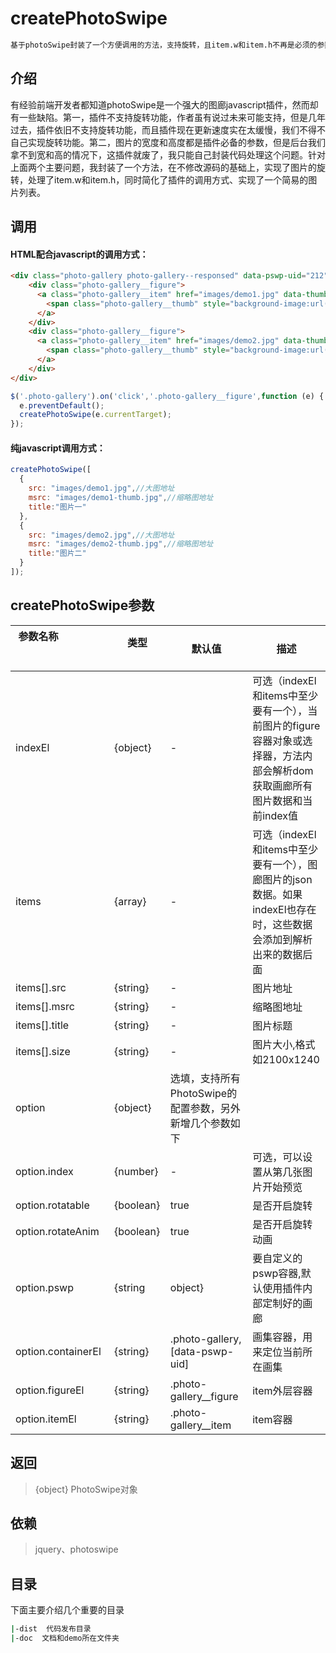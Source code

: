# createPhotoSwipe
``` bash
基于photoSwipe封装了一个方便调用的方法，支持旋转，且item.w和item.h不再是必须的参数
```

## 介绍
有经验前端开发者都知道photoSwipe是一个强大的图廊javascript插件，然而却有一些缺陷。第一，插件不支持旋转功能，作者虽有说过未来可能支持，但是几年过去，插件依旧不支持旋转功能，而且插件现在更新速度实在太缓慢，我们不得不自己实现旋转功能。第二，图片的宽度和高度都是插件必备的参数，但是后台我们拿不到宽和高的情况下，这插件就废了，我只能自己封装代码处理这个问题。针对上面两个主要问题，我封装了一个方法，在不修改源码的基础上，实现了图片的旋转，处理了item.w和item.h，同时简化了插件的调用方式、实现了一个简易的图片列表。

## 调用
#### HTML配合javascript的调用方式：
``` html
<div class="photo-gallery photo-gallery--responsed" data-pswp-uid="212">
    <div class="photo-gallery__figure">
      <a class="photo-gallery__item" href="images/demo1.jpg" data-thumb="images/demo1-thumb.jpg" title="demo1" data-size="1920x1038">
        <span class="photo-gallery__thumb" style="background-image:url(images/demo1-thumb.jpg);"></span>
      </a>
    </div>
    <div class="photo-gallery__figure">
      <a class="photo-gallery__item" href="images/demo2.jpg" data-thumb="images/demo2-thumb.jpg" title="demo2">
        <span class="photo-gallery__thumb" style="background-image:url(images/demo2-thumb.jpg);"></span>
      </a>
    </div>
</div>
```
``` javascript
$('.photo-gallery').on('click','.photo-gallery__figure',function (e) {
  e.preventDefault();
  createPhotoSwipe(e.currentTarget);
});
```
#### 纯javascript调用方式：
``` javascript
createPhotoSwipe([
  {
    src: "images/demo1.jpg",//大图地址
    msrc: "images/demo1-thumb.jpg",//缩略图地址
    title:"图片一"
  },
  {
    src: "images/demo2.jpg",//大图地址
    msrc: "images/demo2-thumb.jpg",//缩略图地址
    title:"图片二"
  }
]);
```

## createPhotoSwipe参数

 参数名称  &nbsp;&nbsp;&nbsp;&nbsp;&nbsp;&nbsp;&nbsp; &nbsp;&nbsp;&nbsp;&nbsp;&nbsp;&nbsp;&nbsp; &nbsp;&nbsp;&nbsp;&nbsp;&nbsp;&nbsp;&nbsp; &nbsp;&nbsp;&nbsp;&nbsp;&nbsp;&nbsp;&nbsp; &nbsp;&nbsp;&nbsp;&nbsp;&nbsp;&nbsp;&nbsp; &nbsp;&nbsp;&nbsp;&nbsp;&nbsp;&nbsp;&nbsp; &nbsp;&nbsp;&nbsp;&nbsp;&nbsp;&nbsp;&nbsp; &nbsp;&nbsp;&nbsp;&nbsp;&nbsp;&nbsp;&nbsp; &nbsp;&nbsp;&nbsp;&nbsp;&nbsp;&nbsp;&nbsp; &nbsp;&nbsp;&nbsp;&nbsp;&nbsp;&nbsp;&nbsp; | 类型 &nbsp;&nbsp;&nbsp;&nbsp;&nbsp;&nbsp;&nbsp;&nbsp;&nbsp;&nbsp;&nbsp;&nbsp;&nbsp;&nbsp;&nbsp;&nbsp; | &nbsp;&nbsp;默认值&nbsp;&nbsp; | 描述|
-|-|-|-
indexEl|{object}|-|可选（indexEl和items中至少要有一个），当前图片的figure容器对象或选择器，方法内部会解析dom获取画廊所有图片数据和当前index值
items|{array}|-|可选（indexEl和items中至少要有一个），图廊图片的json数据。如果indexEl也存在时，这些数据会添加到解析出来的数据后面
items[].src|{string}|-|图片地址
items[].msrc|{string}|-|缩略图地址
items[].title|{string}|-|图片标题
items[].size|{string}|-|图片大小,格式如2100x1240
option|{object}|选填，支持所有PhotoSwipe的配置参数，另外新增几个参数如下
option.index|{number}|-|可选，可以设置从第几张图片开始预览
option.rotatable|{boolean}|true|是否开启旋转
option.rotateAnim|{boolean}|true|是否开启旋转动画
option.pswp|{string|object}|要自定义的pswp容器,默认使用插件内部定制好的画廊
option.containerEl|{string}|.photo-gallery,[data-pswp-uid]|画集容器，用来定位当前所在画集
option.figureEl|{string}|.photo-gallery__figure|item外层容器
option.itemEl|{string}|.photo-gallery__item|item容器

## 返回
> {object} PhotoSwipe对象

## 依赖
> jquery、photoswipe


## 目录
下面主要介绍几个重要的目录

``` bash
|-dist  代码发布目录
|-doc  文档和demo所在文件夹
```